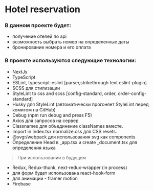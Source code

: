 # Hotel reservation

### В данном проекте будет:

- получение отелей по api 
- возможность выбрать номер на определенные даты
- бронирование номера и его оплата

### В проекте используются следующие технологии:

- NextJs
- TypeScript
- ESLint, typescript-eslint [parser,strikethrough text eslint-plugin]
- SCSS для стилизации
- StyleLint to css and scss [config-standard, order, order-config-standard]
- Husky для StyleLint (автоматически прогоняет StyleLint перед комитом на GitHub)
- Debug (npm run debug and press F5)
- Axios для запросов на сервер
- Classnames для объединение classNames вместе.
- Import in Index.tsx normalize.css для CSS resets.
- @svgr/webpack для использования svg как components
- Определение Head в \_app.tsx и create \_document.tsx для определения языка

> При использовании в будущем

- Redux, Redux-thunk, next-redux-wrapper (in process)
- для форм будет использована react-hook-form
- для анимации - framer motion
- Firebase

